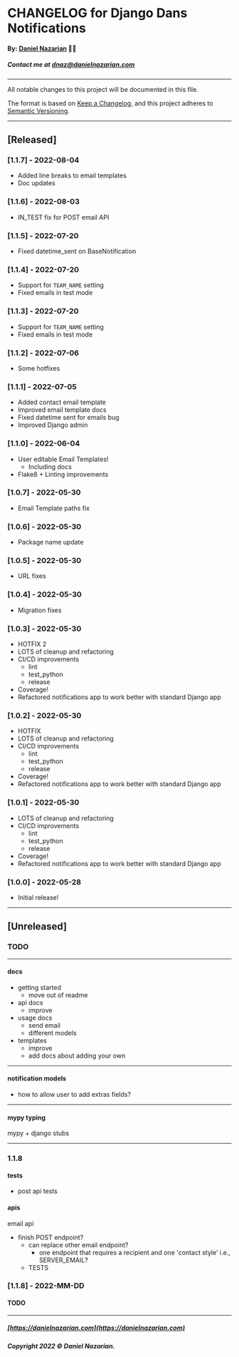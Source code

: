 # CHANGELOG for Django Dans Notifications

#### By: [Daniel Nazarian](https://danielnazarian) 🐧👹

##### Contact me at <dnaz@danielnazarian.com>

-------------------------------------------------------

All notable changes to this project will be documented in this file.

The format is based on [Keep a Changelog](https://keepachangelog.com/en/1.0.0/), and this project adheres to [Semantic Versioning](https://semver.org/spec/v2.0.0.html).


-------------------------------------------------------

## [Released]

### [1.1.7] - 2022-08-04
- Added line breaks to email templates
- Doc updates


### [1.1.6] - 2022-08-03
- IN_TEST fix for POST email API


### [1.1.5] - 2022-07-20
- Fixed datetime_sent on BaseNotification


### [1.1.4] - 2022-07-20
- Support for `TEAM_NAME` setting
- Fixed emails in test mode


### [1.1.3] - 2022-07-20
- Support for `TEAM_NAME` setting
- Fixed emails in test mode


### [1.1.2] - 2022-07-06
- Some hotfixes


### [1.1.1] - 2022-07-05
- Added contact email template
- Improved email template docs
- Fixed datetime sent for emails bug
- Improved Django admin


### [1.1.0] - 2022-06-04
- User editable Email Templates!
  - Including docs
- Flake8 + Linting improvements 


### [1.0.7] - 2022-05-30
- Email Template paths fix


### [1.0.6] - 2022-05-30
- Package name update


### [1.0.5] - 2022-05-30
- URL fixes


### [1.0.4] - 2022-05-30
- Migration fixes


### [1.0.3] - 2022-05-30
- HOTFIX 2
- LOTS of cleanup and refactoring
- CI/CD improvements
    - lint
    - test_python
    - release
- Coverage!
- Refactored notifications app to work better with standard Django app


### [1.0.2] - 2022-05-30
- HOTFIX
- LOTS of cleanup and refactoring
- CI/CD improvements
    - lint
    - test_python
    - release
- Coverage!
- Refactored notifications app to work better with standard Django app


### [1.0.1] - 2022-05-30
- LOTS of cleanup and refactoring
- CI/CD improvements
    - lint
    - test_python
    - release
- Coverage!
- Refactored notifications app to work better with standard Django app


### [1.0.0] - 2022-05-28
- Initial release!


-------------------------------------------------------

## [Unreleased]

### TODO

-----

#### docs

- getting started
    - move out of readme
- api docs
    - improve
- usage docs
    - send email
    - different models
- templates
    - improve
    - add docs about adding your own

-----

#### notification models

- how to allow user to add extras fields?

-----

#### mypy typing

mypy + django stubs


-----

### 1.1.8


#### tests
- post api tests


#### apis
email api
- finish POST endpoint?
  - can replace other email endpoint?
    - one endpoint that requires a recipient and one 'contact style' i.e., SERVER_EMAIL?
  - TESTS



### [1.1.8] - 2022-MM-DD
#### TODO

-------------------------------------------------------

##### [https://danielnazarian.com](https://danielnazarian.com)

##### Copyright 2022 © Daniel Nazarian.
